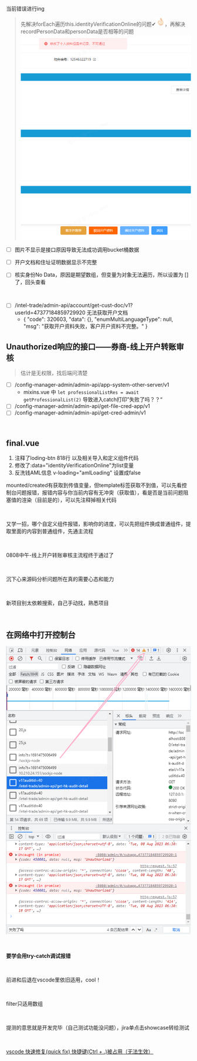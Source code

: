 当前错误进行ing

> 先解决forEach遍历this.identityVerificationOnline的问题✔<img src="8月8日.assets/29DE1652.png" alt="img" style="zoom: 50%;" />，再解决recordPersonData和personData是否相等的问题<img src="8月8日.assets/image-20230808163816964.png" alt="image-20230808163816964" style="zoom: 67%;" />

- [ ] 图片不显示是接口原因导致无法成功调用bucket桶数据

- [ ] 开户文档和住址证明数据显示不完整

- [ ] 核实身份No Data，原因是期望数组，但变量为对象无法遍历，所以设置为 [] 了，回头查看

​	

- [ ] /intel-trade/admin-api/account/get-cust-doc/v1?userId=47377184859729920 无法获取开户文档
  - {
        "code": 320603,
        "data": {},
        "enumMultiLanguageType": null,
        "msg": "获取开户资料失败，客户开户资料不完整。"
    }

## Unauthorized响应的接口——券商-线上开户转账审核

> 估计是无权限，找后端问清楚

- [ ] /config-manager-admin/admin-api/app-system-other-server/v1
  - mixins.vue 中 `let professionalListRes = await getProfessionalList(2)` 导致进入catch打印”失败了吗？？“
- [ ] /config-manager-admin/admin-api/get-file-cred-app/v1
- [ ] /config-manager-admin/admin-api/get-cred-admin/v1

​	

## final.vue

1. 注释了loding-btn 818行 以及相关导入和定义组件代码
2. 修改了:data="identityVerificationOnline"为list变量
3. 反洗钱AML信息 v-loading="amlLoading" 设置成false

mounted/created有获取到传值变量，但template标签获取不到值，可以先看控制台问题报错，报错内容与你当前内容有无冲突（获取值），看是否是当前问题阻塞值的渲染（目前是的），可以先注释掉相关代码

​	

又学一招，哪个自定义组件报错，影响你的进度，可以先把组件换成普通组件，提取里面的内容到普通组件，先通主流程

​	

0808中午-线上开户转账审核主流程终于通过了

​	

沉下心来源码分析问题所在真的需要心态和能力

​	

新项目别太依赖搜索，自己手动找，熟悉项目

​	

## 在网络中打开控制台

![image-20230808143354147](8月8日.assets/image-20230808143354147.png)

​	

**要学会用try-catch调试报错**

​	

前进和后退在vscode里依旧适用，cool！

​	

filter只适用数组

​	

提测的意思就是开发完毕（自己测试功能没问题），jira单点击showcase转给测试

​	

[vscode 快速修复(quick fix) 快捷键(Ctrl + .)被占用（无法生效）](https://huanfenz.top/archives/vscode-kuai-su-xiu-fu-quickfix-kuai-jie-jian-ctrl-bei-zhan-yong)
